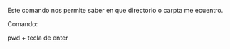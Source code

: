Este comando nos permite saber en que directorio o carpta me ecuentro.

Comando: 

pwd + tecla de enter